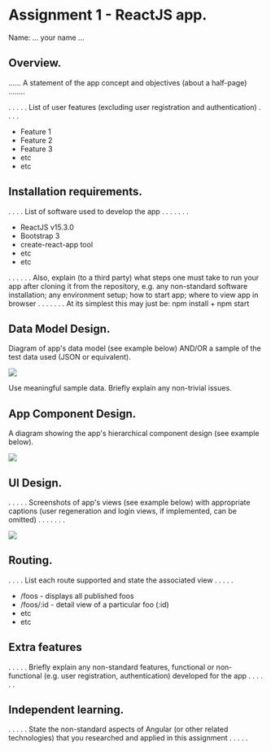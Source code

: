 # Assignment 1 - ReactJS app.

Name: ... your name ...

## Overview.
...... A statement of the app concept and objectives (about a half-page) ........


 . . . . . List of user features (excluding user registration and authentication) . . . . 
 
 + Feature 1
 + Feature 2
 + Feature 3
 + etc
 + etc

## Installation requirements.
. . . .  List of software used to develop the app . . . . . . . 
+ ReactJS v15.3.0
+ Bootstrap 3
+ create-react-app tool
+ etc
+ etc 

. . . . . . Also, explain (to a third party) what steps one must take to run your app after cloning it from the repository, e.g. any non-standard software installation; any environment setup; how to start app; where to view app in browser . . . . . . . At its simplest this may just be: npm install + npm start

## Data Model Design.

Diagram of app's data model (see example below) AND/OR a sample of the test data used (JSON or equivalent).

![][image1]

Use meaningful sample data. Briefly explain any non-trivial issues.

## App Component Design.

A diagram showing the app's hierarchical component design (see example below). 

![][image2]

## UI Design.

. . . . . Screenshots of app's views (see example below) with appropriate captions (user regeneration and login views, if implemented, can be omitted) . . . . . . . 

![][image3]

## Routing.
. . . . List each route supported and state the associated view . . . . . 

+ /foos - displays all published foos
+ /foos/:id - detail view of a particular foo (:id)
+ etc
+ etc

## Extra features

. . . . . Briefly explain any non-standard features, functional or non-functional (e.g. user registration, authentication) developed for the app . . . . . .  

## Independent learning.

. . . . . State the non-standard aspects of Angular (or other related technologies) that you researched and applied in this assignment . . . . .  



[image1]: ../Archive/model.png
[image2]: ../Archive/design.jpg
[image3]: ../Archive/screen.png
